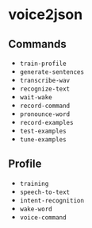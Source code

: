 # voice2json

## Commands

* `train-profile`
* `generate-sentences`
* `transcribe-wav`
* `recognize-text`
* `wait-wake`
* `record-command`
* `pronounce-word`
* `record-examples`
* `test-examples`
* `tune-examples`

## Profile

* `training`
* `speech-to-text`
* `intent-recognition`
* `wake-word`
* `voice-command`
